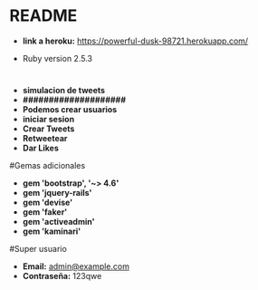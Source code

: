 # README

* **link a heroku:** https://powerful-dusk-98721.herokuapp.com/


* Ruby version
2.5.3

#
* **simulacion de tweets**
* **####################**
* **Podemos crear usuarios**
* **iniciar sesion**
* **Crear Tweets**
* **Retweetear**
* **Dar Likes**

#Gemas adicionales
* **gem 'bootstrap', '~> 4.6'**
* **gem 'jquery-rails'**
* **gem 'devise'**
* **gem 'faker'**
* **gem 'activeadmin'**
* **gem 'kaminari'**

#Super usuario
* **Email:** admin@example.com
* **Contraseña:** 123qwe